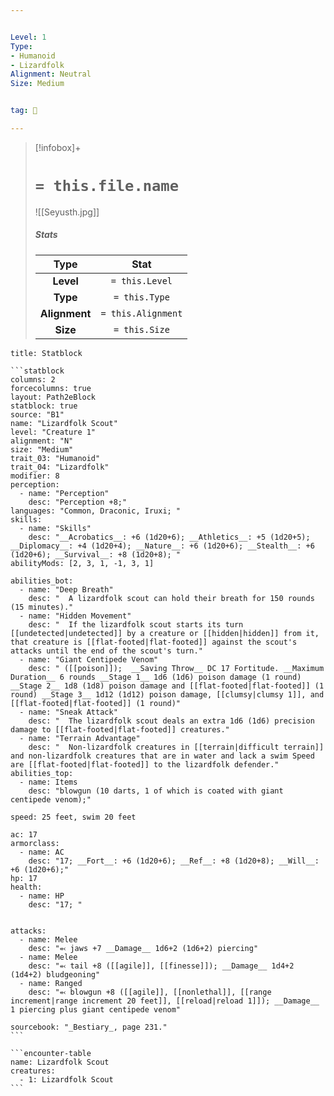 ```yaml
---


Level: 1
Type:
- Humanoid
- Lizardfolk
Alignment: Neutral
Size: Medium


tag: 👹

---
```


> [!infobox]+
> #  `= this.file.name`
> ![[Seyusth.jpg]]
> ##### Stats
> Type | Stat |
> :---:|:---:|
> **Level** | `= this.Level` |
> **Type** | `= this.Type` |
> **Alignment** | `= this.Alignment` |
> **Size** | `= this.Size` |



````ad-info
title: Statblock

```statblock
columns: 2
forcecolumns: true
layout: Path2eBlock
statblock: true
source: "B1"
name: "Lizardfolk Scout"
level: "Creature 1"
alignment: "N"
size: "Medium"
trait_03: "Humanoid"
trait_04: "Lizardfolk"
modifier: 8
perception:
  - name: "Perception"
    desc: "Perception +8;"
languages: "Common, Draconic, Iruxi; "
skills:
  - name: "Skills"
    desc: "__Acrobatics__: +6 (1d20+6); __Athletics__: +5 (1d20+5); __Diplomacy__: +4 (1d20+4); __Nature__: +6 (1d20+6); __Stealth__: +6 (1d20+6); __Survival__: +8 (1d20+8); "
abilityMods: [2, 3, 1, -1, 3, 1]

abilities_bot:
  - name: "Deep Breath"
    desc: "  A lizardfolk scout can hold their breath for 150 rounds (15 minutes)."
  - name: "Hidden Movement"
    desc: "  If the lizardfolk scout starts its turn [[undetected|undetected]] by a creature or [[hidden|hidden]] from it, that creature is [[flat-footed|flat-footed]] against the scout's attacks until the end of the scout's turn."
  - name: "Giant Centipede Venom"
    desc: " ([[poison]]);  __Saving Throw__ DC 17 Fortitude. __Maximum Duration__ 6 rounds __Stage 1__ 1d6 (1d6) poison damage (1 round) __Stage 2__ 1d8 (1d8) poison damage and [[flat-footed|flat-footed]] (1 round) __Stage 3__ 1d12 (1d12) poison damage, [[clumsy|clumsy 1]], and [[flat-footed|flat-footed]] (1 round)"
  - name: "Sneak Attack"
    desc: "  The lizardfolk scout deals an extra 1d6 (1d6) precision damage to [[flat-footed|flat-footed]] creatures."
  - name: "Terrain Advantage"
    desc: "  Non-lizardfolk creatures in [[terrain|difficult terrain]] and non-lizardfolk creatures that are in water and lack a swim Speed are [[flat-footed|flat-footed]] to the lizardfolk defender."
abilities_top:
  - name: Items
    desc: "blowgun (10 darts, 1 of which is coated with giant centipede venom);"

speed: 25 feet, swim 20 feet

ac: 17
armorclass:
  - name: AC
    desc: "17; __Fort__: +6 (1d20+6); __Ref__: +8 (1d20+8); __Will__: +6 (1d20+6);"
hp: 17
health:
  - name: HP
    desc: "17; "


attacks:
  - name: Melee
    desc: "⬻ jaws +7 __Damage__ 1d6+2 (1d6+2) piercing"
  - name: Melee
    desc: "⬻ tail +8 ([[agile]], [[finesse]]); __Damage__ 1d4+2 (1d4+2) bludgeoning"
  - name: Ranged
    desc: "⬻ blowgun +8 ([[agile]], [[nonlethal]], [[range increment|range increment 20 feet]], [[reload|reload 1]]); __Damage__ 1 piercing plus giant centipede venom"

sourcebook: "_Bestiary_, page 231."
```

```encounter-table
name: Lizardfolk Scout
creatures:
  - 1: Lizardfolk Scout
```

````


